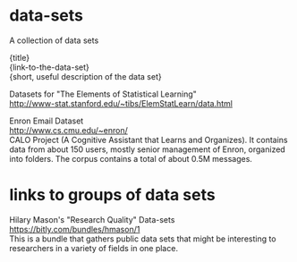 data-sets
=========

A collection of data sets

{title}  
{link-to-the-data-set}  
{short, useful description of the data set}  

Datasets for "The Elements of Statistical Learning"  
http://www-stat.stanford.edu/~tibs/ElemStatLearn/data.html

Enron Email Dataset  
http://www.cs.cmu.edu/~enron/  
CALO Project (A Cognitive Assistant that Learns and Organizes). It contains data from about 150 users, mostly senior management of Enron, organized into folders. The corpus contains a total of about 0.5M messages.  


links to groups of data sets
============================

Hilary Mason's "Research Quality" Data-sets  
https://bitly.com/bundles/hmason/1  
This is a bundle that gathers public data sets that might be interesting to researchers in a variety of fields in one place.  

